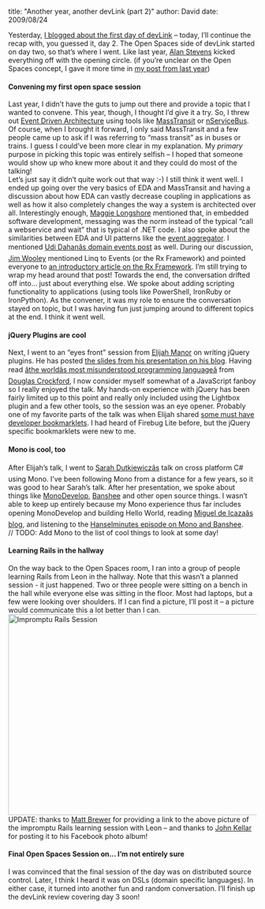 
title: "Another year, another devLink (part 2)"
author: David
date: 2009/08/24

Yesterday, [I blogged about the first day of devLink](http://www.mohundro.com/blog/2009/08/24/AnotherYearAnotherDevLinkPart1.aspx) – today, I’ll continue the recap with, you guessed it, day 2. 
The Open Spaces side of devLink started on day two, so that’s where I went. Like last year, [Alan Stevens](http://netcave.org/) kicked everything off with the opening circle. (if you’re unclear on the Open Spaces concept, I gave it more time in [my post from last year](http://www.mohundro.com/blog/2008/08/27/devLink2008Recap.aspx))  <h4>Convening my first open space session</h4> 
Last year, I didn’t have the guts to jump out there and provide a topic that I wanted to convene. This year, though, I thought I’d give it a try. So, I threw out [Event Driven Architecture](http://en.wikipedia.org/wiki/Event-driven_architecture) using tools like [MassTransit](http://code.google.com/p/masstransit/) or [nServiceBus](http://www.nservicebus.com/). Of course, when I brought it forward, I only said MassTransit and a few people came up to ask if I was referring to “mass transit” as in buses or trains. I guess I could’ve been more clear in my explanation. My <em>primary</em> purpose in picking this topic was entirely selfish – I hoped that someone would show up who knew more about it and they could do most of the talking!  
Let’s just say it didn’t quite work out that way :-) 
I still think it went well. I ended up going over the very basics of EDA and MassTransit and having a discussion about how EDA can vastly decrease coupling in applications as well as how it also completely changes the way a system is architected over all. Interestingly enough, [Maggie Longshore](http://maggieplusplus.com/) mentioned that, in embedded software development, messaging was the norm instead of the typical “call a webservice and wait” that is typical of .NET code. I also spoke about the similarities between EDA and UI patterns like the [event aggregator](http://martinfowler.com/eaaDev/EventAggregator.html). I mentioned [Udi Dahanâs domain events post](http://www.udidahan.com/2009/06/14/domain-events-salvation/) as well. During our discussion, [Jim Wooley](http://www.thinqlinq.com/) mentioned Linq to Events (or the Rx Framework) and pointed everyone to [an introductory article on the Rx Framework](http://themechanicalbride.blogspot.com/2009/07/introducing-rx-linq-to-events.html). I’m still trying to wrap my head around that post! 
Towards the end, the conversation drifted off into… just about everything else. We spoke about adding scripting functionality to applications (using tools like PowerShell, IronRuby or IronPython). As the convener, it was my role to ensure the conversation stayed on topic, but I was having fun just jumping around to different topics at the end. I think it went well. <h4>jQuery Plugins are cool</h4> 
Next, I went to an “eyes front” session from [Elijah Manor](http://elijahmanor.com/) on writing jQuery plugins. He has posted [the slides from his presentation on his blog](http://elijahmanor.com/2009/08/14/HowToCreateYourOwnJQueryPlugin.aspx). Having read [âthe worldâs most misunderstood programming languageâ](http://www.crockford.com/javascript/javascript.html) from [Douglas Crockford](http://www.crockford.com/), I now consider myself somewhat of a JavaScript fanboy so I really enjoyed the talk. My hands-on experience with jQuery has been fairly limited up to this point and really only included using the Lightbox plugin and a few other tools, so the session was an eye opener. Probably one of my favorite parts of the talk was when Elijah shared [some must have developer bookmarklets](http://elijahmanor.com/2009/08/19/12MustHaveWebDeveloperBookmarklets.aspx). I had heard of Firebug Lite before, but the jQuery specific bookmarklets were new to me. <h4>Mono is cool, too</h4> 
After Elijah’s talk, I went to [Sarah Dutkiewiczâs](http://www.codinggeekette.com/) talk on cross platform C# using Mono. I’ve been following Mono from a distance for a few years, so it was good to hear Sarah’s talk. After her presentation, we spoke about things like [MonoDevelop](http://monodevelop.com/), [Banshee](http://banshee-project.org/) and other open source things. I wasn’t able to keep up entirely because my Mono experience thus far includes opening MonoDevelop and building Hello World, reading [Miguel de Icazaâs blog](http://tirania.org/blog/), and listening to the [Hanselminutes episode on Mono and Banshee](http://www.hanselminutes.com/default.aspx?showID=186).  
// TODO: Add Mono to the list of cool things to look at some day! <h4>Learning Rails in the hallway</h4> 
On the way back to the Open Spaces room, I ran into a group of people learning Rails from Leon in the hallway. Note that this wasn’t a planned session - it just happened. Two or three people were sitting on a bench in the hall while everyone else was sitting in the floor. Most had laptops, but a few were looking over shoulders. If I can find a picture, I’ll post it – a picture would communicate this a lot better than I can. 
<img style="border-bottom: 0px; border-left: 0px; display: inline; border-top: 0px; border-right: 0px" title="Impromptu Rails Session" border="0" alt="Impromptu Rails Session" src="http://www.mohundro.com/blog/content/binary/WindowsLiveWriter/AnotheryearanotherdevLinkpart2_F5A9/image_3.png" width="608" height="408"> 
UPDATE: thanks to [Matt Brewer](http://mattbrewer.mp/) for providing a link to the above picture of the impromptu Rails learning session with Leon – and thanks to [John Kellar](http://www.johnkellar.com/) for posting it to his Facebook photo album! <h4>Final Open Spaces Session on… I’m not entirely sure</h4> 
I was convinced that the final session of the day was on distributed source control. Later, I think I heard it was on DSLs (domain specific languages). In either case, it turned into another fun and random conversation. 
I’ll finish up the devLink review covering day 3 soon!
